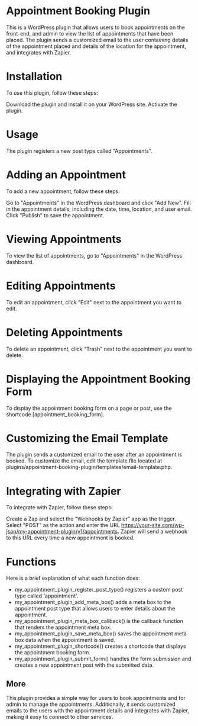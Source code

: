 
# Appointment Booking Plugin
This is a WordPress plugin that allows users to book appointments on the front-end, and admin to view the list of appointments that have been placed. The plugin sends a customized email to the user containing details of the appointment placed and details of the location for the appointment, and integrates with Zapier.

# Installation
To use this plugin, follow these steps:

Download the plugin and install it on your WordPress site.
Activate the plugin.
# Usage
The plugin registers a new post type called "Appointments".

# Adding an Appointment
To add a new appointment, follow these steps:

Go to "Appointments" in the WordPress dashboard and click "Add New".
Fill in the appointment details, including the date, time, location, and user email.
Click "Publish" to save the appointment.
# Viewing Appointments
To view the list of appointments, go to "Appointments" in the WordPress dashboard.

# Editing Appointments
To edit an appointment, click "Edit" next to the appointment you want to edit.

# Deleting Appointments
To delete an appointment, click "Trash" next to the appointment you want to delete.

# Displaying the Appointment Booking Form
To display the appointment booking form on a page or post, use the shortcode [appointment_booking_form].

# Customizing the Email Template
The plugin sends a customized email to the user after an appointment is booked. To customize the email, edit the template file located at plugins/appointment-booking-plugin/templates/email-template.php.

# Integrating with Zapier
To integrate with Zapier, follow these steps:

Create a Zap and select the "Webhooks by Zapier" app as the trigger.
Select "POST" as the action and enter the URL https://your-site.com/wp-json/my-appointment-plugin/v1/appointments.
Zapier will send a webhook to this URL every time a new appointment is booked.
# Functions
Here is a brief explanation of what each function does:

- my_appointment_plugin_register_post_type() registers a custom post type called 'appointment'.
- my_appointment_plugin_add_meta_box() adds a meta box to the appointment post type that allows users to enter details about the appointment.
- my_appointment_plugin_meta_box_callback() is the callback function that renders the appointment meta box.
- my_appointment_plugin_save_meta_box() saves the appointment meta box data when the appointment is saved.
- my_appointment_plugin_shortcode() creates a shortcode that displays the appointment booking form.
- my_appointment_plugin_submit_form() handles the form submission and creates a new appointment post with the submitted data.


## More 
This plugin provides a simple way for users to book appointments and for admin to manage the appointments. 
Additionally, it sends customized emails to the users with the appointment details and integrates with Zapier, making it easy to connect to other services.
